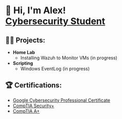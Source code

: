 <h1>👋 Hi, I'm Alex! <br/> <a href="https://www.linkedin.com/in/alexperez45/">Cybersecurity Student</a></h1>

<h2>👨‍💻 Projects:</h2>

- <b>Home Lab</b>
  - Installing Wazuh to Monitor VMs (in progress)
- <b>Scripting</b>
  - Windows EventLog (in progress)


<h2>🏆 Certifications:</h2>

- [Google Cybersecurity Professional Certificate](https://coursera.org/share/1ce1ac9d21eb551686e93f7509fabe86)
- [CompTIA Security+](https://www.certmetrics.com/comptia/electronic_certificate.aspx?cert=3F095DAA6BB1A89F0A0B0BD0B77DAE1FOBDEFBFB6242B1B5E5EFE29921C5CA0C6)
- [CompTIA A+](https://www.certmetrics.com/comptia/electronic_certificate.aspx?cert=ED88FBDD309BF39BA8C297A66E4FC5E8O099A586D44CB66C4AE556F02A4513049)

<!---
alexperez45/alexperez45 is a ✨ special ✨ repository because its `README.md` (this file) appears on your GitHub profile.
You can click the Preview link to take a look at your changes.
--->
